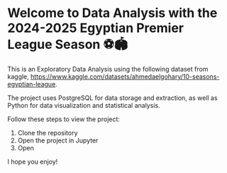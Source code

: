 # Welcome to Data Analysis with the 2024-2025 Egyptian Premier League Season ⚽️🏟️

This is an Exploratory Data Analysis using the following dataset from kaggle, https://www.kaggle.com/datasets/ahmedaelgohary/10-seasons-egyptian-league.

The project uses PostgreSQL for data storage and extraction, as well as Python for data visualization and statistical analysis.

Follow these steps to view the project:
1. Clone the repository
2. Open the project in Jupyter
3. Open 

I hope you enjoy!
